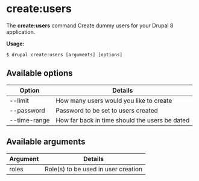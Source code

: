 # create:users
The **create:users** command Create dummy users for your Drupal 8 application.

**Usage:**
```
$ drupal create:users [arguments] [options] 
```

## Available options
Option | Details
-------|-------------
--limit | How many users would you like to create
--password | Password to be set to users created
--time-range | How far back in time should the users be dated

## Available arguments
Argument | Details
---------|-------------
roles | Role(s) to be used in user creation
